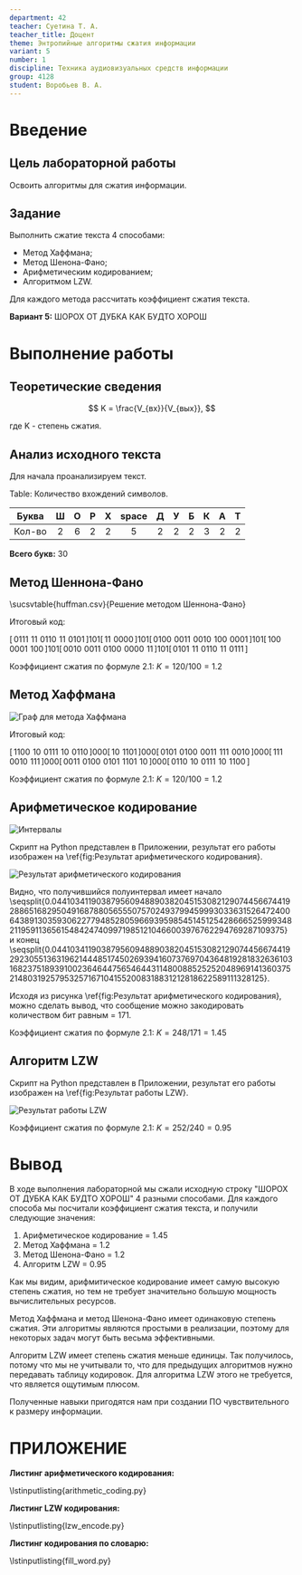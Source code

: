 ```yaml
---
department: 42
teacher: Суетина Т. А.
teacher_title: Доцент
theme: Энтропийные алгоритмы сжатия информации
variant: 5
number: 1
discipline: Техника аудиовизуальных средств информации
group: 4128
student: Воробьев В. А.
---
```


# Введение

## Цель лабораторной работы

Освоить алгоритмы для сжатия информации.

## Задание

Выполнить сжатие текста 4 способами:

- Метод Хаффмана;
- Метод Шенона-Фано;
- Арифметическим кодированием;
- Алгоритмом LZW.

Для каждого метода рассчитать коэффициент сжатия текста.

**Вариант 5:** ШОРОХ ОТ ДУБКА КАК БУДТО ХОРОШ

# Выполнение работы

## Теоретические сведения

$$
K = \frac{V_{вх}}{V_{вых}},
$$

где K - степень сжатия.

## Анализ исходного текста

Для начала проанализируем текст.

Table: Количество вхождений символов.

| Буква  |  Ш  |  О  |  Р  |  Х  | space |  Д  |  У  |  Б  |  К  |  А  |  Т  |
| ------ | :-: | :-: | :-: | :-: | :---: | :-: | :-: | :-: | :-: | :-: | :-: |
| Кол-во |  2  |  6  |  2  |  2  |   5   |  2  |  2  |  2  |  3  |  2  |  2  |

**Всего букв:** 30

## Метод Шеннона-Фано

\sucsvtable{huffman.csv}{Решение методом Шеннона-Фано}

Итоговый код:

$[\,0111\,\,11\,\,0110\,\,11\,\,0101\,]\allowbreak101\allowbreak[\,11\,\,0000\,]\allowbreak101\allowbreak[\,0100\,\,0011\,\,0010\,\,100\,\,0001\,]\allowbreak101\allowbreak[\,100\,\,0001\,\,100\,]\allowbreak101\allowbreak[\,0010\,\,0011\,\,0100\,\,0000\,\,11\,]\allowbreak101\allowbreak[\,0101\,\,11\,\,0110\,\,11\,\,0111\,]$

Коэффициент сжатия по формуле 2.1: $K=120/100=1.2$

## Метод Хаффмана

![Граф для метода Хаффмана](huffman.png)

Итоговый код:

$[\,1100\,\,10\,\,0111\,\,10\,\,0110\,]\allowbreak000\allowbreak[\,10\,\,1101\,]\allowbreak000\allowbreak[\,0101\,\,0100\,\,0011\,\,111\,\,0010\,]\allowbreak000\allowbreak[\,111\,\,0010\,\,111\,]\allowbreak000\allowbreak[\,0011\,\,0100\,\,0101\,\,1101\,\,10\,]\allowbreak000\allowbreak[\,0110\,\,10\,\,0111\,\,10\,\,1100\,]$

Коэффициент сжатия по формуле 2.1: $K=120/100=1.2$

## Арифметическое кодирование

![Интервалы](report_images/image-7.png)<l>

Скрипт на Python представлен в Приложении, результат его работы изображен на \ref{fig:Результат арифметического кодирования}.

![Результат арифметического кодирования](report_images/image-6.png)

Видно, что получившийся полуинтервал имеет начало \seqsplit{$0.0441034119038795609488903820451530821290744566744192886516829504916878805655507570249379945999303363152647240064389130359306227794852805966939598545145125428666525999348211959113656154842474099719851210466003976762294769287109375$} и конец \seqsplit{$0.0441034119038795609488903820451530821290744566744192923055136319621444851745026939416073769704364819281832636103168237518939100236464475654644311480088525252048969141360375214803192579532571671041552008318831212818622589111328125$}.

Исходя из рисунка \ref{fig:Результат арифметического кодирования}, можно сделать вывод, что сообщение можно закодировать количеством бит равным = $171$.

Коэффициент сжатия по формуле 2.1: $K=248/171=1.45$

## Алгоритм LZW

Скрипт на Python представлен в Приложении, результат его работы изображен на \ref{fig:Результат работы LZW}.

![Результат работы LZW](report_images/image-5.png)

Коэффициент сжатия по формуле 2.1: $K=252/240=0.95$

# Вывод

В ходе выполнения лабораторной мы сжали исходную строку "ШОРОХ ОТ ДУБКА КАК БУДТО ХОРОШ" 4 разными способами. Для каждого способа мы посчитали коэффициент сжатия текста, и получили следующие значения:

1. Арифметическое кодирование = $1.45$
2. Метод Хаффмана = $1.2$
3. Метод Шенона-Фано = $1.2$
4. Алгоритм LZW = $0.95$

Как мы видим, арифмитическое кодирование имеет самую высокую степень сжатия, но тем не требует значительно большую мощность вычислительных ресурсов.

Метод Хаффмана и метод Шенона-Фано имеет одинаковую степень сжатия. Эти алгоритмы являются простыми в реализации, поэтому для некоторых задач могут быть весьма эффективными.

Алгоритм LZW имеет степень сжатия меньше единицы. Так получилось, потому что мы не учитывали то, что для предыдущих алгоритмов нужно передавать таблицу кодировок. Для алгоритма LZW этого не требуется, что является ощутимым плюсом.

Полученные навыки пригодятся нам при создании ПО чувствительного к размеру информации.

# ПРИЛОЖЕНИЕ <suaidoc-center>

**Листинг арифметического кодирования:**

\lstinputlisting{arithmetic_coding.py}

**Листинг LZW кодирования:**

\lstinputlisting{lzw_encode.py}

**Листинг кодирования по словарю:**

\lstinputlisting{fill_word.py}